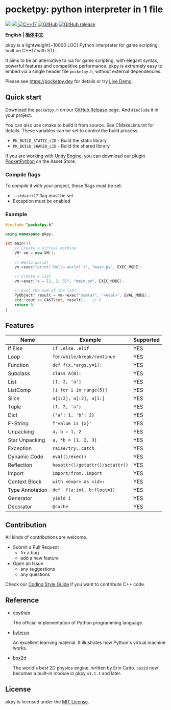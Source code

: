 # pocketpy: python interpreter in 1 file

<p>
<a title="Build" href="https://github.com/blueloveTH/pocketpy/actions/workflows" ><img src="https://github.com/blueloveTH/pocketpy/actions/workflows/main.yml/badge.svg" /></a>
<a href="https://codecov.io/gh/blueloveTH/pocketpy" > 
 <img src="https://codecov.io/gh/blueloveTH/pocketpy/branch/main/graph/badge.svg?token=TI9KAFL0RG"/> 
 </a>
<a href="https://en.wikipedia.org/wiki/C%2B%2B#Standardization">
<img alt="C++17" src="https://img.shields.io/badge/C%2B%2B-17-blue.svg"></a>
<a href="https://github.com/blueloveth/pocketpy/blob/main/LICENSE">
<img alt="GitHub" src="https://img.shields.io/github/license/blueloveth/pocketpy.svg?color=blue"></a>
<a href="https://github.com/blueloveth/pocketpy/releases">
<img alt="GitHub release" src="https://img.shields.io/github/release/blueloveth/pocketpy.svg"></a>
</p>

**English |** [**简体中文**](README_zh.md)

pkpy is a lightweight(~10000 LOC) Python interpreter for game scripting, built on C++17 with STL.

It aims to be an alternative to lua for game scripting, with elegant syntax, powerful features and competitive performance.
pkpy is extremely easy to embed via a single header file `pocketpy.h`, without external dependencies.

Please see https://pocketpy.dev for details or try [Live Demo](https://pocketpy.dev/static/web/).

## Quick start

Download the `pocketpy.h` on our [GitHub Release](https://github.com/blueloveTH/pocketpy/releases) page.
And `#include` it in your project.

You can also use cmake to build it from source. See CMakeLists.txt for details.
These variables can be set to control the build process:
+ `PK_BUILD_STATIC_LIB` - Build the static library
+ `PK_BUILD_SHARED_LIB` - Build the shared library

If you are working with [Unity Engine](https://unity.com/), you can download our plugin [PocketPython](https://assetstore.unity.com/packages/tools/visual-scripting/pocketpy-241120) on the Asset Store.

### Compile flags

To compile it with your project, these flags must be set:

+ `--std=c++17` flag must be set
+ Exception must be enabled

### Example

```cpp
#include "pocketpy.h"

using namespace pkpy;

int main(){
    // Create a virtual machine
    VM* vm = new VM();
    
    // Hello world!
    vm->exec("print('Hello world!')", "main.py", EXEC_MODE);

    // Create a list
    vm->exec("a = [1, 2, 3]", "main.py", EXEC_MODE);

    // Eval the sum of the list
    PyObject* result = vm->exec("sum(a)", "<eval>", EVAL_MODE);
    std::cout << CAST(int, result);   // 6
    return 0;
}
```

## Features

| Name            | Example                         | Supported |
| --------------- | ------------------------------- | --------- |
| If Else         | `if..else..elif`                | YES       |
| Loop            | `for/while/break/continue`      | YES       |
| Function        | `def f(x,*args,y=1):`           | YES       |
| Subclass        | `class A(B):`                   | YES       |
| List            | `[1, 2, 'a']`                   | YES       |
| ListComp        | `[i for i in range(5)]`         | YES       |
| Slice           | `a[1:2], a[:2], a[1:]`          | YES       |
| Tuple           | `(1, 2, 'a')`                   | YES       |
| Dict            | `{'a': 1, 'b': 2}`              | YES       |
| F-String        | `f'value is {x}'`               | YES       |
| Unpacking       | `a, b = 1, 2`                   | YES       |
| Star Unpacking  | `a, *b = [1, 2, 3]`             | YES       |
| Exception       | `raise/try..catch`              | YES       |
| Dynamic Code    | `eval()/exec()`                 | YES       |
| Reflection      | `hasattr()/getattr()/setattr()` | YES       |
| Import          | `import/from..import`           | YES       |
| Context Block   | `with <expr> as <id>:`          | YES       |
| Type Annotation | `def  f(a:int, b:float=1)`      | YES       |
| Generator       | `yield i`                       | YES       |
| Decorator       | `@cache`                        | YES       |

## Contribution

All kinds of contributions are welcome.

- Submit a Pull Request
  - fix a bug
  - add a new feature
- Open an Issue
  - any suggestions
  - any questions

Check our [Coding Style Guide](https://pocketpy.dev/coding_style_guide/) if you want to contribute C++ code.

## Reference

+ [cpython](https://github.com/python/cpython)

  The official implementation of Python programming language.

+ [byterun](https://www.aosabook.org/en/500L/a-python-interpreter-written-in-python.html)

  An excellent learning material. It illustrates how Python's virtual machine works.

+ [box2d](https://box2d.org/)

  The world's best 2D physics engine, written by Erin Catto. `box2d` now becomes a built-in module in pkpy `v1.1.3` and later.


## License

pkpy is licensed under the [MIT License](http://opensource.org/licenses/MIT).

